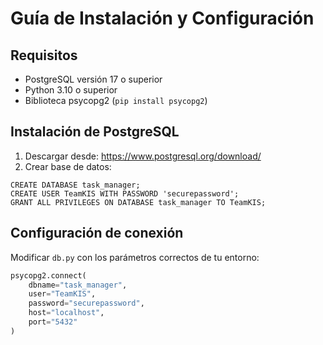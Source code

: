 # Guía de Instalación y Configuración

## Requisitos
- PostgreSQL versión 17 o superior
- Python 3.10 o superior
- Biblioteca psycopg2 (`pip install psycopg2`)

## Instalación de PostgreSQL
1. Descargar desde: https://www.postgresql.org/download/
2. Crear base de datos:
```
CREATE DATABASE task_manager;
CREATE USER TeamKIS WITH PASSWORD 'securepassword';
GRANT ALL PRIVILEGES ON DATABASE task_manager TO TeamKIS;
```

## Configuración de conexión
Modificar `db.py` con los parámetros correctos de tu entorno:

```python
psycopg2.connect(
    dbname="task_manager",
    user="TeamKIS",
    password="securepassword",
    host="localhost",
    port="5432"
)
```